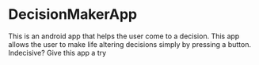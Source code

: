 # DecisionMakerApp
This is an android app that helps the user come to a decision. This app allows the user to make life altering decisions simply by pressing a button. Indecisive? Give this app a try
